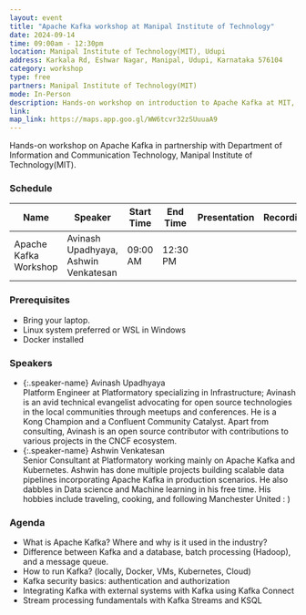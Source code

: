 ```yaml
---
layout: event
title: "Apache Kafka workshop at Manipal Institute of Technology"
date: 2024-09-14
time: 09:00am - 12:30pm
location: Manipal Institute of Technology(MIT), Udupi
address: Karkala Rd, Eshwar Nagar, Manipal, Udupi, Karnataka 576104
category: workshop
type: free
partners: Manipal Institute of Technology(MIT)
mode: In-Person
description: Hands-on workshop on introduction to Apache Kafka at MIT, Manipal.
link: 
map_link: https://maps.app.goo.gl/WW6tcvr32zSUuuaA9
---
```


<div class="about">
Hands-on workshop on Apache Kafka in partnership with Department of Information and Communication Technology, Manipal Institute of Technology(MIT).
</div>

### Schedule

| Name                  | Speaker                              | Start Time | End Time  | Presentation | Recording |
| --------------------- | ------------------------------------ | ---------- | --------- | ------------ | --------- |
| Apache Kafka Workshop | Avinash Upadhyaya, Ashwin Venkatesan | 09:00 AM   | 12:30 PM  |              |           |

### Prerequisites

- Bring your laptop.
- Linux system preferred or WSL in Windows
- Docker installed

### Speakers

- {:.speaker-name} Avinash Upadhyaya <br> <span class="speaker-description">Platform Engineer at Platformatory specializing in Infrastructure; Avinash is an avid technical evangelist advocating for open source technologies in the local communities through meetups and conferences. He is a Kong Champion and a Confluent Community Catalyst. Apart from consulting, Avinash is an open source contributor with contributions to various projects in the CNCF ecosystem.</span>
- {:.speaker-name} Ashwin Venkatesan <br> <span class="speaker-description"> Senior Consultant at Platformatory working mainly on Apache Kafka and Kubernetes. Ashwin has done multiple projects building scalable data pipelines incorporating Apache Kafka in production scenarios. He also dabbles in Data science and Machine learning in his free time. His hobbies include traveling, cooking, and following Manchester United : )</span>

### Agenda

- What is Apache Kafka? Where and why is it used in the industry?
- Difference between Kafka and a database, batch processing (Hadoop), and a message queue.
- How to run Kafka? (locally, Docker, VMs, Kubernetes, Cloud)
- Kafka security basics: authentication and authorization
- Integrating Kafka with external systems with Kafka using Kafka Connect
- Stream processing fundamentals with Kafka Streams and KSQL
